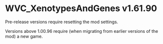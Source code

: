 # WVC_XenotypesAndGenes v1.61.90
 
Pre-release versions require resetting the mod settings.

Versions above 1.00.96 require (when migrating from earlier versions of the mod) a new game.
